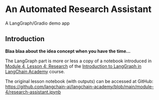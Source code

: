 # An Automated Research Assistant

A LangGraph/Gradio demo app

## Introduction

**Blaa blaa about the idea concept when you have the time...**

The LangGraph part is more or less a copy of a notebook introduced in [Module 4, Lesson 4: Research](https://academy.langchain.com/courses/take/intro-to-langgraph/lessons/58239974-lesson-4-research-assistant) of the [Introduction to LangGraph in LangChain Academy](https://academy.langchain.com/courses/intro-to-langgraph) course.

The original lesson notebook (with outputs) can be accessed at GitHub: https://github.com/langchain-ai/langchain-academy/blob/main/module-4/research-assistant.ipynb


